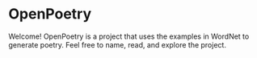 # OpenPoetry

Welcome! OpenPoetry is a project that uses the examples in WordNet to generate poetry. Feel free to name, read, and explore the project.
